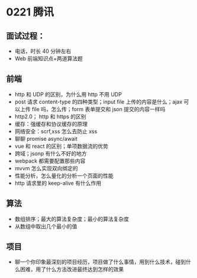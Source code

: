 # 0221 腾讯

## 面试过程：

- 电话，时长 40 分钟左右
- Web 前端知识点+两道算法题

## 前端

- http 和 UDP 的区别，为什么用 http 不用 UDP
- post 请求 content-type 的四种类型；input file 上传的内容是什么；ajax 可以上传 file 吗，怎么传；form 表单提交和 json 提交的内容一样吗
- http2.0； http 和 https 的区别
- 缓存：强缓存和协议缓存的原理
- 网络安全：scrf,xss 怎么去防止 xss
- 聊聊 promise async/await
- vue 和 react 的区别；单项数据流的优势
- 跨域；jsonp 有什么不好的地方
- webpack 都需要配置那些内容
- mvvm 怎么实现双向绑定的
- 性能分析，怎么量化的分析一个页面的性能
- http 请求里的 keep-alive 有什么作用

## 算法

- 数组排序；最大的算法复杂度；最小的算法复杂度
- 从数组中取出几个最小的值

## 项目

- 聊一个你印象最深刻的项目经历，项目做了什么事情，用到什么技术，碰到什么困难，用了什么方法改进最终达到怎样的效果
